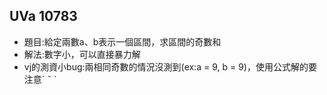 ## UVa 10783

* 題目:給定兩數a、b表示一個區間，求區間的奇數和  
* 解法:數字小，可以直接暴力解  
* vj的測資小bug:兩相同奇數的情況沒測到(ex:a = 9, b = 9)，使用公式解的要注意ˊ ˇ ˋ
